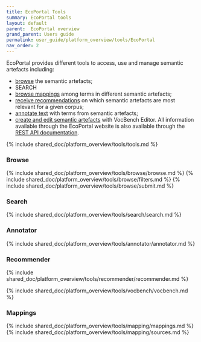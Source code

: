 ```yaml
---
title: EcoPortal Tools
summary: EcoPortal tools
layout: default
parent:  EcoPortal overview
grand_parent: Users guide
permalink: user_guide/platform_overview/tools/EcoPortal
nav_order: 2
---
```



EcoPortal provides different tools to access, use and manage semantic artefacts including:
- [browse]() the semantic artefacts;
- SEARCH
- [browse mappings]() among terms in different semantic artefacts;
- [receive recommendations]() on which semantic artefacts are most relevant for a given corpus;
- [annotate text]() with terms from semantic artefacts;
- [create and edit semantic artefacts]() with VocBench Editor.
All information available through the EcoPortal website is also available through the [REST API documentation]().


{% include shared_doc/platform_overview/tools/tools.md  %}

### Browse
{% include shared_doc/platform_overview/tools/browse/browse.md  %}
{% include shared_doc/platform_overview/tools/browse/filters.md  %}
{% include shared_doc/platform_overview/tools/browse/submit.md  %}

### Search
{% include shared_doc/platform_overview/tools/search/search.md  %}

### Annotator
{% include shared_doc/platform_overview/tools/annotator/annotator.md  %}

### Recommender
{% include shared_doc/platform_overview/tools/recommender/recommender.md  %}

{% include shared_doc/platform_overview/tools/vocbench/vocbench.md  %}

### Mappings
{% include shared_doc/platform_overview/tools/mapping/mappings.md  %}
{% include shared_doc/platform_overview/tools/mapping/sources.md  %}
